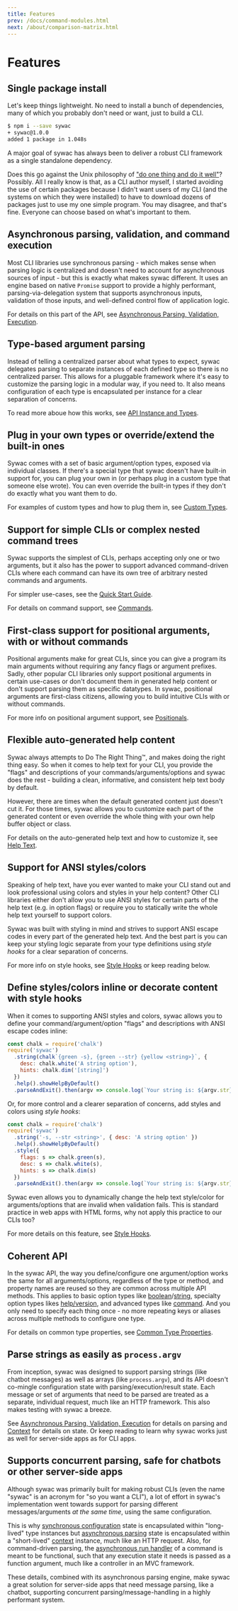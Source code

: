 ```yaml
---
title: Features
prev: /docs/command-modules.html
next: /about/comparison-matrix.html
---
```

# Features

## Single package install

Let's keep things lightweight. No need to install a bunch of dependencies, many of which you probably don't need or want, just to build a CLI.

```bash
$ npm i --save sywac
+ sywac@1.0.0
added 1 package in 1.048s
```

A major goal of sywac has always been to deliver a robust CLI framework as a single standalone dependency.

Does this go against the Unix philosophy of ["do one thing and do it well"](https://en.wikipedia.org/wiki/Unix_philosophy#Do_One_Thing_and_Do_It_Well)? Possibly. All I really know is that, as a CLI author myself, I started avoiding the use of certain packages because I didn't want users of my CLI (and the systems on which they were installed) to have to download dozens of packages just to use my one simple program. You may disagree, and that's fine. Everyone can choose based on what's important to them.

## Asynchronous parsing, validation, and command execution

Most CLI libraries use synchronous parsing - which makes sense when parsing logic is centralized and doesn't need to account for asynchronous sources of input - but this is exactly what makes sywac different. It uses an engine based on native `Promise` support to provide a highly performant, parsing-via-delegation system that supports asynchronous inputs, validation of those inputs, and well-defined control flow of application logic.

For details on this part of the API, see [Asynchronous Parsing, Validation, Execution](/docs/async-parsing.html).

## Type-based argument parsing

Instead of telling a centralized parser about what types to expect, sywac delegates parsing to separate instances of each defined type so there is no centralized parser. This allows for a pluggable framework where it's easy to customize the parsing logic in a modular way, if you need to. It also means configuration of each type is encapsulated per instance for a clear separation of concerns.

To read more aboue how this works, see [API Instance and Types](/docs/api-and-types.html).

## Plug in your own types or override/extend the built-in ones

Sywac comes with a set of basic argument/option types, exposed via individual classes. If there's a special type that sywac doesn't have built-in support for, you can plug your own in (or perhaps plug in a custom type that someone else wrote). You can even override the built-in types if they don't do exactly what you want them to do.

For examples of custom types and how to plug them in, see [Custom Types](/docs/custom-types.html).

## Support for simple CLIs or complex nested command trees

Sywac supports the simplest of CLIs, perhaps accepting only one or two arguments, but it also has the power to support advanced command-driven CLIs where each command can have its own tree of arbitrary nested commands and arguments.

For simpler use-cases, see the [Quick Start Guide](/docs/).

For details on command support, see [Commands](/docs/command-type.html).

## First-class support for positional arguments, with or without commands

Positional arguments make for great CLIs, since you can give a program its main arguments without requiring any fancy flags or argument prefixes. Sadly, other popular CLI libraries only support positional arguments in certain use-cases or don't document them in generated help content or don't support parsing them as specific datatypes. In sywac, positional arguments are first-class citizens, allowing you to build intuitive CLIs with or without commands.

For more info on positional argument support, see [Positionals](/docs/positional-type.html).

## Flexible auto-generated help content

Sywac always attempts to Do The Right Thing™, and makes doing the right thing easy. So when it comes to help text for your CLI, you provide the "flags" and descriptions of your commands/arguments/options and sywac does the rest - building a clean, informative, and consistent help text body by default.

However, there are times when the default generated content just doesn't cut it. For those times, sywac allows you to customize each part of the generated content or even override the whole thing with your own help buffer object or class.

For details on the auto-generated help text and how to customize it, see [Help Text](/docs/help-text.html).

## Support for ANSI styles/colors

Speaking of help text, have you ever wanted to make your CLI stand out and look professional using colors and styles in your help content? Other CLI libraries either don't allow you to use ANSI styles for certain parts of the help text (e.g. in option flags) or require you to statically write the whole help text yourself to support colors.

Sywac was built with styling in mind and strives to support ANSI escape codes in every part of the generated help text. And the best part is you can keep your styling logic separate from your type definitions using _style hooks_ for a clear separation of concerns.

For more info on style hooks, see [Style Hooks](/docs/style-hooks.html) or keep reading below.

## Define styles/colors inline or decorate content with style hooks

When it comes to supporting ANSI styles and colors, sywac allows you to define your command/argument/option "flags" and descriptions with ANSI escape codes inline:

```js
const chalk = require('chalk')
require('sywac')
  .string(chalk`{green -s}, {green --str} {yellow <string>}`, {
    desc: chalk.white('A string option'),
    hints: chalk.dim('[string]')
  })
  .help().showHelpByDefault()
  .parseAndExit().then(argv => console.log(`Your string is: ${argv.str}`))
```

Or, for more control and a clearer separation of concerns, add styles and colors using _style hooks_:

```js
const chalk = require('chalk')
require('sywac')
  .string('-s, --str <string>', { desc: 'A string option' })
  .help().showHelpByDefault()
  .style({
    flags: s => chalk.green(s),
    desc: s => chalk.white(s),
    hints: s => chalk.dim(s)
  })
  .parseAndExit().then(argv => console.log(`Your string is: ${argv.str}`))
```

Sywac even allows you to dynamically change the help text style/color for arguments/options that are invalid when validation fails. This is standard practice in web apps with HTML forms, why not apply this practice to our CLIs too?

For more details on this feature, see [Style Hooks](/docs/style-hooks.html).

## Coherent API

In the sywac API, the way you define/configure one argument/option works the same for all arguments/options, regardless of the type or method, and property names are reused so they are common across multiple API methods. This applies to basic option types like [boolean](/docs/boolean-type.html)/[string](/docs/string-type.html), specialty option types likes [help/version](/docs/help-version-type.html), and advanced types like [command](/docs/command-type.html). And you only need to specify each thing once - no more repeating keys or aliases across multiple methods to configure one type.

For details on common type properties, see [Common Type Properties](/docs/type-properties.html).

## Parse strings as easily as `process.argv`

From inception, sywac was designed to support parsing strings (like chatbot messages) as well as arrays (like `process.argv`), and its API doesn't co-mingle configuration state with parsing/execution/result state. Each message or set of arguments that need to be parsed are treated as a separate, individual request, much like an HTTP framework. This also makes testing with sywac a breeze.

See [Asynchronous Parsing, Validation, Execution](/docs/async-parsing.html) for details on parsing and [Context](/docs/context.html) for details on state. Or keep reading to learn why sywac works just as well for server-side apps as for CLI apps.

## Supports concurrent parsing, safe for chatbots or other server-side apps

Although sywac was primarily built for making robust CLIs (even the name "sywac" is an acronym for "so you want a CLI"), a lot of effort in sywac's implementation went towards support for parsing different messages/arguments _at the same time_, using the same configuration.

This is why [synchronous configuration](/docs/sync-config.html) state is encapsulated within "long-lived" type instances but [asynchronous parsing](/docs/async-parsing.html) state is encapsulated within a "short-lived" [context](/docs/context.html) instance, much like an HTTP request. Also, for command-driven parsing, the [asynchronous run handler](/docs/command-run.html) of a command is meant to be functional, such that any execution state it needs is passed as a function argument, much like a controller in an MVC framework.

These details, combined with its asynchronous parsing engine, make sywac a great solution for server-side apps that need message parsing, like a chatbot, supporting concurrent parsing/message-handling in a highly performant system.
